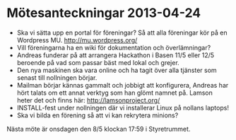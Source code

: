# Mötesanteckningar 2013-04-24

* Ska vi sätta upp en portal för föreningar? Så att alla föreningar kör på en Wordpress MU. http://mu.wordpress.org/
* Vill föreningarna ha en wiki för dokumentation och överlämningar? 
* Andreas funderar på att arrangera Hackathon i Basen 11/5 eller 12/5 beroende på vad som passar bäst med lokal och grejer.
* Den nya maskinen ska vara online och ha tagit över alla tjänster som senast till nollningen börjar.
* Mailman börjar kännas gammalt och jobbigt att konfigurera, Andreas har hört talats om ett annat verktyg som han glömt namnet på. Lamson heter det och finns här: http://lamsonproject.org/
* INSTALL-fest under nollningen där vi installerar Linux på nollans laptops!
* Ska vi bilda en förening så att vi kan rekrytera minions?

Nästa möte är onsdagen den 8/5 klockan 17:59 i Styretrummet.






